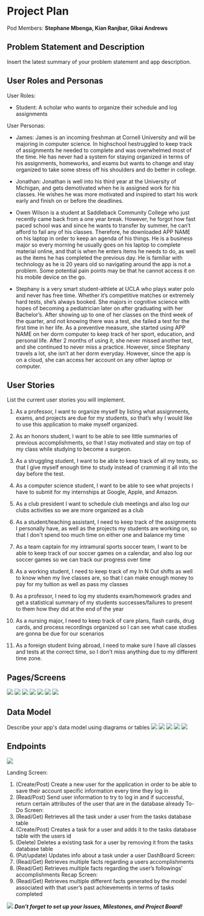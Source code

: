 # Project Plan

Pod Members: **Stephane Mbenga, Kian Ranjbar, Gikai Andrews**

## Problem Statement and Description

Insert the latest summary of your problem statement and app description.

## User Roles and Personas

User Roles:
* Student: A scholar who wants to organize their schedule and log assignments


User Personas:

* James: James is an incoming freshman at Cornell University and will be majoring in computer science. In highschool hestruggled to keep track of assignments he needed to complete and was overwhelmed most of the time. He 
  has never had a system for staying organized in terms of his assignments, homeworks, and exams but wants to change and stay organized to take some stress off his    shoulders and do better in college. 
   
* Jonathan: Jonathan is well into his third year at the University of Michigan, and gets demotivated when he is assigned work for his classes. He wishes he was more motivated and inspired to start his work early and finish on or before the deadlines.

* Owen Wilson is a student at Saddleback Community College who just recently came back from a one year break. However, he forgot how fast paced school was and since he wants to transfer by summer, he can’t afford to fail any of his classes. Therefore, he downloaded APP NAME on his laptop in order to keep an agenda of his things. He is a business major so every morning he usually goes on his laptop to complete material online, and that is when he enters items he needs to do, as well as the items he has completed the previous day. He is familiar with technology as he is 20 years old so navigating around the app is not a problem. Some potential pain points may be that he cannot access it on his mobile device on the go.

* Stephany is a very smart student-athlete at UCLA who plays water polo and never has free time. Whether it’s competitive matches or extremely hard tests, she’s always booked. She majors in cognitive science with hopes of becoming a pediatrician later on after graduating with her Bachelor’s. After showing up to one of her classes on the third week of the quarter, and not knowing there was a test, she failed a test for the first time in her life. As a preventive measure, she started using APP NAME on her dorm computer to keep track of her sport, education, and personal life. After 2 months of using it, she never missed another test, and she continued to never miss a practice. However, since Stephany travels a lot, she isn’t at her dorm everyday. However, since the app is on a cloud, she can access her account on any other laptop or computer.


## User Stories

List the current user stories you will implement.

1. As a professor, I want to organize myself by listing what assignments, exams, and projects are due for my students, so that’s why I would like to use this application to make myself organized.

2. As an honors student, I want to be able to see little summaries of previous accomplishments, so that I stay motivated and stay on top of my class while studying to become a surgeon.

3. As a struggling student, I want to be able to keep track of all my tests, so that I give myself enough time to study instead of cramming it all into the day before the test.

4. As a computer science student, I want to be able to see what projects I have to submit for my internships at Google, Apple, and Amazon.

5. As a club president I want to schedule club meetings and also log our clubs activities so we are more organized as a club

6. As a student/teaching assistant, I need to keep track of the assignments I personally have, as well as the projects my students are working on, so that I don't spend too much time on either one and balance my time

7.  As a team captain for my intramural sports soccer team, I want to be able to keep track of our soccer games on a calendar, and also log our soccer games so we can track our progress over time

8.  As a working student, I need to keep track of my In N Out shifts as well to know when my live classes are, so that I can make enough money to pay for my tuition as well as pass my classes

9.  As a professor, I need to log my students exam/homework grades and get a statistical summary of my students successes/failures to present to them how they did at the end of the year

10. As a nursing major, I need to keep track of care plans, flash cards, drug cards, and process recordings organized so I can see what case studies are gonna be due for our scenarios

11. As a foreign student living abroad, I need to make sure I have all classes and tests at the correct time, so I don't miss anything due to my different time zone.

## Pages/Screens

![](https://i.imgur.com/4dfBIIA.png)
![](https://i.imgur.com/A6Ggans.png)
![](https://i.imgur.com/qcPwNQu.png)
![](https://i.imgur.com/ticuZkR.png)
![](https://i.imgur.com/KdgvUkx.png)
![](https://i.imgur.com/LvSt6oz.png)
![](https://i.imgur.com/C8oEEEu.png)

## Data Model

Describe your app's data model using diagrams or tables
![](https://i.imgur.com/hPNvNwf.png)
![](https://i.imgur.com/adbdjZT.png)
![](https://i.imgur.com/63UjG7k.png)
![](https://i.imgur.com/5F1oHLh.png)
![](https://i.imgur.com/rm1mcso.png)

## Endpoints
![](https://i.imgur.com/EcbJgkr.png)

Landing Screen:
1. (Create/Post) Create a new user for the application in order to be able to save their account specific information every time they log in
2. (Read/Post) Send user information to try to log in and if successful, return certain attributes of the user that are in the database already
To-Do Screen:
1. (Read/Get) Retrieves all the task under a user from the tasks database table
2. (Create/Post) Creates a task for a user and adds it to the tasks database table with the users id
3. (Delete) Deletes a existing task for a user by removing it from the tasks database table 
4. (Put/update) Updates info about a task under a user
DashBoard Screen:
1. (Read/Get) Retrieves multiple facts regarding a users accomplishments
2. (Read/Get) Retrieves multiple facts regarding the user’s followings’ accomplishments
Recap Screen:
1. (Read/Get) Retrieves multiple different facts generated by the model associated with that user’s past achievements in terms of tasks completed

![](https://i.imgur.com/yzFbS0M.png)
***Don't forget to set up your Issues, Milestones, and Project Board!***
